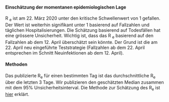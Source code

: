 <h4>Einschätzung der momentanen epidemiologischen Lage</h4>

R <sub>e</sub> ist am 22. März 2020 unter den kritische Schwellenwert von 1 gefallen. Der Wert ist weiterhin signifikant unter 1 basierend auf Fallzahlen und täglichen Hospitalisierungen. Die Schätzung basierend auf Todesfällen hat eine grössere Unsicherheit. Wichtig ist, dass das R <sub>e</sub> basierend auf den Fallzahlen ab dem 12. April überschätzt sein könnte. Der Grund ist die am 22. April neu eingeführte Teststrategie (Fallzahlen ab dem 22. April entsprechen im Schnitt Neuinfektionen ab dem 12. April).

<h4>Methoden</h4>

Das publizierte R<sub>e</sub> für einen bestimmten Tag ist das durchschnittliche R<sub>e</sub> über die letzten 3 Tage. Wir publizieren den geschätzten Median zusammen mit dem 95% Unsicherheitsinterval. Die Methode zur Schätzung des R<sub>e</sub> ist [hier](https://smw.ch/article/doi/smw.2020.20271) erklärt.
